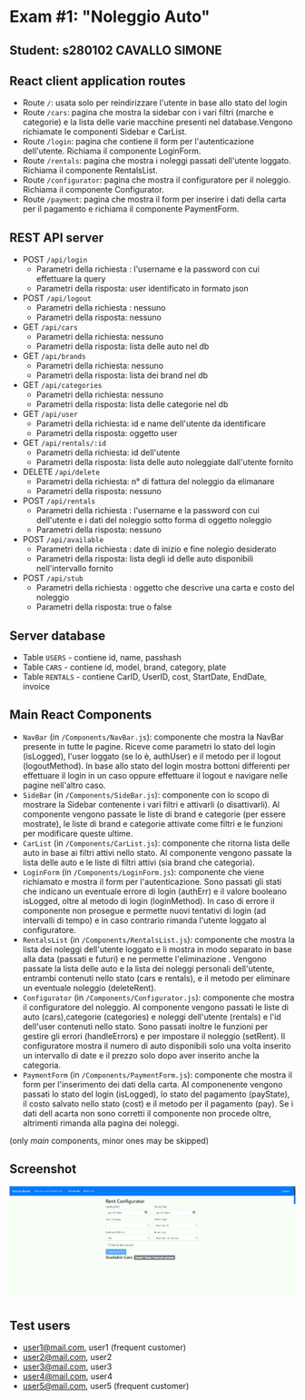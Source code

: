 # Exam #1: "Noleggio Auto"
## Student: s280102 CAVALLO SIMONE

## React client application routes

- Route `/`: usata solo per reindirizzare l'utente in base allo stato del login
- Route `/cars`: pagina che mostra la sidebar con i vari filtri (marche e categorie) e la lista delle varie macchine presenti nel database.Vengono richiamate le    componenti Sidebar e CarList. 
- Route `/login`: pagina che contiene il form per l'autenticazione dell'utente. Richiama il componente LoginForm.
- Route `/rentals`: pagina che mostra i noleggi passati dell'utente loggato. Richiama il componente RentalsList.
- Route `/configurator`: pagina che mostra il configuratore per il noleggio. Richiama il componente Configurator.
- Route `/payment`: pagina che mostra il form per inserire i dati della carta per il pagamento e richiama il componente PaymentForm.



## REST API server

- POST `/api/login`
  - Parametri della richiesta : l'username e la password con cui effettuare la query
  - Parametri della risposta: user identificato in formato json
- POST `/api/logout`
  - Parametri della richiesta : nessuno
  - Parametri della risposta: nessuno
- GET `/api/cars`
  - Parametri della richiesta: nessuno
  - Parametri della risposta: lista delle auto nel db 
- GET `/api/brands`
  - Parametri della richiesta: nessuno
  - Parametri della risposta: lista dei brand nel db 
- GET `/api/categories`
  - Parametri della richiesta: nessuno
  - Parametri della risposta: lista delle categorie nel db 
- GET `/api/user`
  - Parametri della richiesta: id e name dell'utente da identificare
  - Parametri della risposta: oggetto user 
- GET `/api/rentals/:id`
  - Parametri della richiesta: id dell'utente
  - Parametri della risposta: lista delle auto noleggiate dall'utente fornito
- DELETE `/api/delete`
  - Parametri della richiesta: n° di fattura del noleggio da elimanare
  - Parametri della risposta: nessuno
- POST `/api/rentals`
  - Parametri della richiesta : l'username e la password con cui dell'utente e i dati del noleggio sotto forma di oggetto noleggio
  - Parametri della risposta: nessuno
- POST `/api/available`
  - Parametri della richiesta : date di inizio e fine nolegio desiderato
  - Parametri della risposta: lista degli id delle auto disponibili nell'intervallo fornito
- POST `/api/stub`
  - Parametri della richiesta : oggetto che descrive una carta e costo del noleggio
  - Parametri della risposta: true o false

## Server database

- Table `USERS` - contiene id, name, passhash
- Table `CARS` - contiene id, model, brand, category, plate
- Table `RENTALS` - contiene CarID, UserID, cost, StartDate, EndDate, invoice


## Main React Components

- `NavBar` (in `/Components/NavBar.js`): componente che mostra la NavBar presente in tutte le pagine. Riceve come parametri lo stato del login (isLogged), l'user loggato (se lo è, authUser) e il metodo per il logout (logoutMethod). In base allo stato del login mostra bottoni differenti per effettuare il login in un caso oppure effettuare il logout e navigare nelle pagine nell'altro caso.
- `SideBar` (in `/Components/SideBar.js`): componente con lo scopo di mostrare la Sidebar contenente i vari filtri e attivarli (o disattivarli). Al componente vengono  passate le liste di brand e categorie (per essere mostrate), le liste di brand e categorie attivate come filtri e le funzioni per modificare queste ultime.
- `CarList` (in `/Components/CarList.js`): componente che ritorna lista delle auto in base ai filtri attivi nello stato. Al componente vengono passate la lista delle auto e le liste di filtri attivi (sia brand che categoria).
- `LoginForm` (in `/Components/LoginForm.js`): componente che viene richiamato e mostra il form per l'autenticazione. Sono passati gli stati che indicano un eventuale errore di login (authErr) e il valore booleano isLogged, oltre al metodo di login (loginMethod). In caso di errore il componente non prosegue e permette nuovi tentativi di login (ad intervalli di tempo) e in caso contrario rimanda l'utente loggato al configuratore.
- `RentalsList` (in `/Components/RentalsList.js`): componente che mostra la lista dei noleggi dell'utente loggato e li mostra in modo separato in base alla data (passati e futuri) e ne permette l'eliminazione . Vengono passate la lista delle auto e la lista dei noleggi personali dell'utente, entrambi contenuti nello stato (cars e rentals), e il metodo per eliminare un eventuale noleggio (deleteRent).
- `Configurator` (in `/Components/Configurator.js`): componente che mostra il configuratore del noleggio. Al componente vengono passati le liste di auto (cars),categorie (categories) e noleggi dell'utente (rentals) e l'id dell'user contenuti nello stato. Sono passati inoltre le funzioni per gestire gli errori (handleErrors) e per impostare il noleggio (setRent). Il configuratore mostra il numero di auto disponibili solo una volta inserito un intervallo di date e il prezzo solo dopo aver inserito anche la categoria.
- `PaymentForm` (in `/Components/PaymentForm.js`): componente che mostra il form per l'inserimento dei dati della carta. Al componenente vengono passati lo stato del login (isLogged), lo stato del pagamento (payState), il costo salvato nello stato (cost) e il metodo per il pagamento (pay). Se i dati dell acarta non sono corretti il componente non procede oltre, altrimenti rimanda alla pagina dei noleggi.


(only _main_ components, minor ones may be skipped)

## Screenshot

![Configurator Screenshot](./img/Configurator.jpg)

## Test users

* user1@mail.com, user1 (frequent customer)
* user2@mail.com, user2
* user3@mail.com, user3 
* user4@mail.com, user4
* user5@mail.com, user5 (frequent customer)
